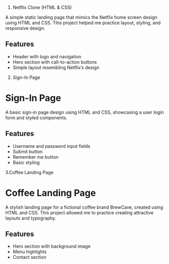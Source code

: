 1. Netflix Clone (HTML & CSS)

A simple static landing page that mimics the Netflix home screen design using HTML and CSS. This project helped me practice layout, styling, and responsive design.

## Features
- Header with logo and navigation
- Hero section with call-to-action buttons
- Simple layout resembling Netflix’s design

2. Sign-In Page

# Sign-In Page

A basic sign-in page design using HTML and CSS, showcasing a user login form and styled components.

## Features
- Username and password input fields
- Submit button
- Remember me button
- Basic styling

3.Coffee Landing Page

# Coffee Landing Page

A stylish landing page for a fictional coffee brand BrewCave, created using HTML and CSS. This project allowed me to practice creating attractive layouts and typography.

## Features
- Hero section with background image
- Menu highlights
- Contact section
